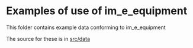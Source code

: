 # Examples of use of im_e_equipment

This folder contains example data conforming to im_e_equipment

The source for these is in [src/data](../src/data/examples)
